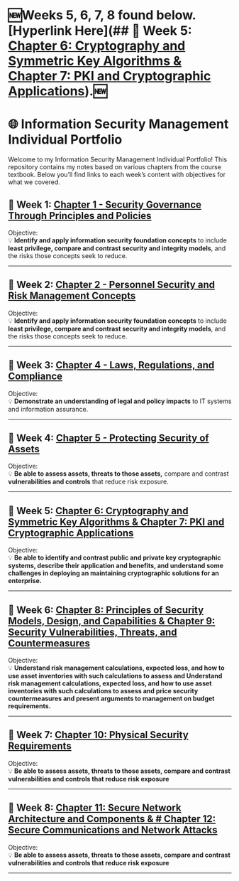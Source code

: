 # 🆕Weeks 5, 6, 7, 8 found below. [Hyperlink Here](## 📅 Week 5: [Chapter 6: Cryptography and Symmetric Key Algorithms & Chapter 7: PKI and Cryptographic Applications](./Week%205.md)).🆕

# 🌐 Information Security Management Individual Portfolio

Welcome to my Information Security Management Individual Portfolio! This repository contains my notes based on various chapters from the course textbook. Below you’ll find links to each week’s content with objectives for what we covered.

## 📅 Week 1: [Chapter 1 - Security Governance Through Principles and Policies](./Chapter%201%20Security%20Governance%20Through%20Principles%20and%20Policies.md)
Objective:  
💡 **Identify and apply information security foundation concepts** to include **least privilege, compare and contrast security and integrity models**, and the risks those concepts seek to reduce.

---

## 📅 Week 2: [Chapter 2 - Personnel Security and Risk Management Concepts](./Chapter%202%20Personnel%20Security%20and%20Risk%20%20Management%20Concepts.md)
Objective:  
💡 **Identify and apply information security foundation concepts** to include **least privilege, compare and contrast security and integrity models**, and the risks those concepts seek to reduce.

---

## 📅 Week 3: [Chapter 4 - Laws, Regulations, and Compliance](./Chapter%204%20%20Laws%2C%20Regulations%2C%20and%20Compliance.md)
Objective:  
💡 **Demonstrate an understanding of legal and policy impacts** to IT systems and information assurance.

---

## 📅 Week 4: [Chapter 5 - Protecting Security of Assets](./Chapter%205%20%20Protecting%20Security%20of%20Assets.md)
Objective:  
💡 **Be able to assess assets, threats to those assets,** compare and contrast **vulnerabilities and controls** that reduce risk exposure.

---

## 📅 Week 5: [Chapter 6: Cryptography and Symmetric Key Algorithms & Chapter 7: PKI and Cryptographic Applications](./Week%205.md)
Objective:  
💡 **Be able to identify and contrast public and private key cryptographic systems, describe their application and benefits, and understand some challenges in deploying an maintaining cryptographic solutions for an enterprise.**

---

## 📅 Week 6: [Chapter 8: Principles of Security Models, Design, and Capabilities & Chapter 9: Security Vulnerabilities, Threats, and Countermeasures](./Week%206.md)
Objective:  
💡 **Understand risk management calculations, expected loss, and how to use asset inventories with such calculations to assess and Understand risk management calculations, expected loss, and how to use asset inventories with such calculations to assess and price security countermeasures and present arguments to management on budget requirements.** 

---

## 📅 Week 7: [Chapter 10: Physical Security Requirements](./Week%207.md)
Objective:  
💡 **Be able to assess assets, threats to those assets, compare and contrast vulnerabilities and controls that reduce risk exposure**

---

## 📅 Week 8: [Chapter 11: Secure Network Architecture and Components & # Chapter 12: Secure Communications and Network Attacks](./Week%208.md)
Objective:  
💡 **Be able to assess assets, threats to those assets, compare and contrast vulnerabilities and controls that reduce risk exposure**

---

